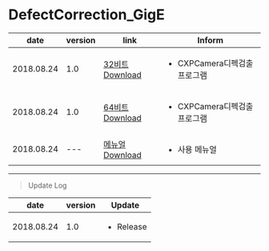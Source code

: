 # DefectCorrection_GigE

| date | version | link | Inform |
|---|---|---|---|
| 2018.08.24 | 1.0 | [32비트 Download](https://github.com/CREVIS/Camera/raw/master/Tools/DefectCorrection_GigE/DefectCorrection_GigE(x86)_v1.0.zip)| <ul><li>CXPCamera디펙검출 프로그램<br/></li> |
| 2018.08.24 | 1.0 | [64비트 Download](https://github.com/CREVIS/Camera/raw/master/Tools/DefectCorrection_GigE/DefectCorrection_GigE(x64)_v1.0.zip)| <ul><li>CXPCamera디펙검출 프로그램<br/></li> |
| 2018.08.24 | --- | [메뉴얼 Download](https://github.com/CREVIS/Camera/raw/master/Tools/DefectCorrection_GigE/DefectCorrection_GigE_v1.0%20%EB%A9%94%EB%89%B4%EC%96%BC.pdf)| <ul><li> 사용 메뉴얼<br/></li> |
  
  
  
  
---------------
>Update Log

| date | version | Update |
|---|---|---|
| 2018.08.24 |1.0| <ul><li> Release <br/></li> |
